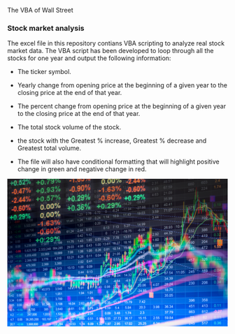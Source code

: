 The VBA of Wall Street

### Stock market analysis

The excel file in this repository contians VBA scripting to analyze real stock market data. The VBA script has been developed to loop through all the stocks for one year and output the following information:

  * The ticker symbol.

  * Yearly change from opening price at the beginning of a given year to the closing price at the end of that year.

  * The percent change from opening price at the beginning of a given year to the closing price at the end of that year.

  * The total stock volume of the stock.
  
  * the stock with the Greatest % increase, Greatest % decrease and Greatest total volume.

* The file will also have conditional formatting that will highlight positive change in green and negative change in red.



![stock Market](Images/stockmarket.jpg)


